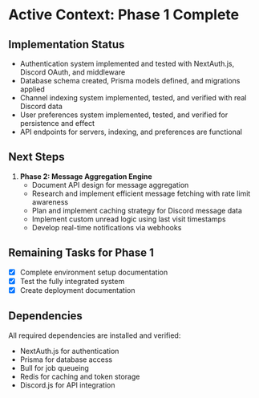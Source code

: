 # Active Context: Phase 1 Complete

## Implementation Status

- Authentication system implemented and tested with NextAuth.js, Discord OAuth, and middleware
- Database schema created, Prisma models defined, and migrations applied
- Channel indexing system implemented, tested, and verified with real Discord data
- User preferences system implemented, tested, and verified for persistence and effect
- API endpoints for servers, indexing, and preferences are functional

## Next Steps

1. **Phase 2: Message Aggregation Engine**
   - Document API design for message aggregation
   - Research and implement efficient message fetching with rate limit awareness
   - Plan and implement caching strategy for Discord message data
   - Implement custom unread logic using last visit timestamps
   - Develop real-time notifications via webhooks

## Remaining Tasks for Phase 1

- [x] Complete environment setup documentation
- [x] Test the fully integrated system
- [x] Create deployment documentation

## Dependencies

All required dependencies are installed and verified:

- NextAuth.js for authentication
- Prisma for database access
- Bull for job queueing
- Redis for caching and token storage
- Discord.js for API integration
